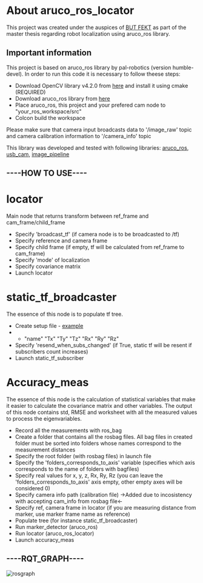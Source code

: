 # About aruco_ros_locator
This project was created under the auspices of [BUT FEKT](https://www.vut.cz/) as part of the master thesis regarding robot localization using aruco_ros library.

## Important information
This project is based on aruco_ros library by pal-robotics (version humble-devel). In order to run this code it is necessary to follow theese steps:
+ Download OpenCV library v4.2.0 from [here](https://github.com/opencv/opencv/releases/tag/4.2.0) and install it using cmake (REQUIRED)
+ Download aruco_ros library from [here](https://github.com/pal-robotics/aruco_ros)
+ Place aruco_ros, this project and your prefered cam node to "your_ros_workspace/src"
+ Colcon build the workspace

Please make sure that camera input broadcasts data to '/image_raw' topic and camera calibration information to '/camera_info' topic

This library was developed and tested with following libraries: [aruco_ros](https://github.com/pal-robotics/aruco_ros), [usb_cam](https://github.com/ros-drivers/usb_cam), [image_pipeline](https://github.com/ros-perception/image_pipeline)

## ----HOW TO USE----

# locator

Main node that returns transform between ref_frame and cam_frame/child_frame
+ Specify 'broadcast_tf' (if camera node is to be broadcasted to /tf)
+ Specify reference and camera frame
+ Specify child frame (if empty, tf will be calculated from ref_frame to cam_frame)
+ Specify 'mode' of localization
+ Specify covariance matrix
+ Launch locator

# static_tf_broadcaster

The essence of this node is to populate tf tree.
+ Create setup file - [example](https://github.com/DavidHala123/Aruco_ros_locator/blob/main/aruco_ros_locator/data/setup.txt)
+ + "name" "Tx" "Ty" "Tz" "Rx" "Ry" "Rz" 
+ Specify 'resend_when_subs_changed' (if True, static tf will be resent if subscribers count increases)
+ Launch static_tf_subscriber

# Accuracy_meas

The essence of this node is the calculation of statistical variables that make it easier to calculate the covariance matrix and other variables. The output of this node contains std, RMSE and worksheet with all the measured values to process the eigenvariables.
+ Record all the measurements with ros_bag
+ Create a folder that contains all the rosbag files. All bag files in created folder must be sorted into folders whose names correspond to the measurement distances
+ Specify the root folder (with rosbag files) in launch file
+ Specify the 'folders_corresponds_to_axis' variable (specifies which axis corresponds to the name of folders with bagfiles)
+ Specify real values for x, y, z, Rx, Ry, Rz (you can leave the 'folders_corresponds_to_axis' axis empty, other empty axes will be considered 0)
+ Specify camera info path (calibration file) ->Added due to incosistency with accepting cam_info from rosbag file<-
+ Specify ref, camera frame in locator (if you are measuring distance from marker, use marker frame name as reference)
+ Populate tree (for instance static_tf_broadcaster)
+ Run marker_detector (aruco_ros)
+ Run locator (aruco_ros_locator)
+ Launch accuracy_meas

## ----RQT_GRAPH----

![rosgraph](https://github.com/DavidHala123/Aruco_ros_locator/assets/78861269/bc95afa2-1207-4c78-9f66-d78489a36397)
